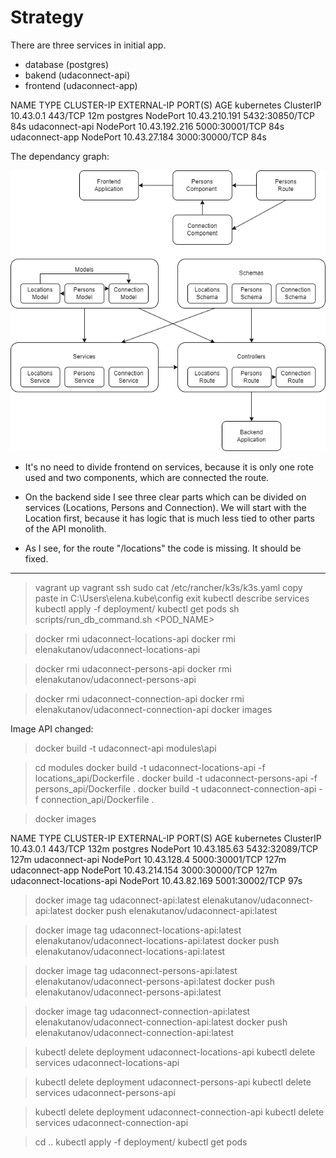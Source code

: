# Strategy

There are three services in initial app.
- database (postgres)
- bakend (udaconnect-api)
- frontend (udaconnect-app)

NAME             TYPE        CLUSTER-IP      EXTERNAL-IP   PORT(S)          AGE
kubernetes       ClusterIP   10.43.0.1       <none>        443/TCP          12m
postgres         NodePort    10.43.210.191   <none>        5432:30850/TCP   84s
udaconnect-api   NodePort    10.43.192.216   <none>        5000:30001/TCP   84s
udaconnect-app   NodePort    10.43.27.184    <none>        3000:30000/TCP   84s

The dependancy graph:

![alt text](DependencyGraph.png)

- It's no need to divide frontend on services, because it is only one rote used and two components, which are connected the route.

- On the backend side I see three clear parts which can be divided on services (Locations, Persons and Connection).
We will start with the Location first, because it has logic that is much less tied to other parts of the API monolith.

- As I see, for the route "/locations" the code is missing. It should be fixed.

-----------------------------------------------------------------------------------------------
> vagrant up
> vagrant ssh
> sudo cat /etc/rancher/k3s/k3s.yaml
copy paste in C:\Users\elena\.kube\config
> exit
> kubectl describe services
> kubectl apply -f deployment/
> kubectl get pods
> sh scripts/run_db_command.sh <POD_NAME>

> docker rmi udaconnect-locations-api
> docker rmi elenakutanov/udaconnect-locations-api

> docker rmi udaconnect-persons-api
> docker rmi elenakutanov/udaconnect-persons-api

> docker rmi udaconnect-connection-api
> docker rmi elenakutanov/udaconnect-connection-api
> docker images

Image API changed:
> docker build -t udaconnect-api modules\api

> cd modules
> docker build -t udaconnect-locations-api -f locations_api/Dockerfile .
> docker build -t udaconnect-persons-api -f persons_api/Dockerfile .
> docker build -t udaconnect-connection-api -f connection_api/Dockerfile .

> docker images

NAME                       TYPE        CLUSTER-IP      EXTERNAL-IP   PORT(S)          AGE
kubernetes                 ClusterIP   10.43.0.1       <none>        443/TCP          132m
postgres                   NodePort    10.43.185.63    <none>        5432:32089/TCP   127m
udaconnect-api             NodePort    10.43.128.4     <none>        5000:30001/TCP   127m
udaconnect-app             NodePort    10.43.214.154   <none>        3000:30000/TCP   127m
udaconnect-locations-api   NodePort    10.43.82.169    <none>        5001:30002/TCP   97s

> docker image tag udaconnect-api:latest elenakutanov/udaconnect-api:latest
> docker push elenakutanov/udaconnect-api:latest

> docker image tag udaconnect-locations-api:latest elenakutanov/udaconnect-locations-api:latest
> docker push elenakutanov/udaconnect-locations-api:latest

> docker image tag udaconnect-persons-api:latest elenakutanov/udaconnect-persons-api:latest
> docker push elenakutanov/udaconnect-persons-api:latest

> docker image tag udaconnect-connection-api:latest elenakutanov/udaconnect-connection-api:latest
> docker push elenakutanov/udaconnect-connection-api:latest

> kubectl delete deployment udaconnect-locations-api
> kubectl delete services udaconnect-locations-api

> kubectl delete deployment udaconnect-persons-api
> kubectl delete services udaconnect-persons-api

> kubectl delete deployment udaconnect-connection-api
> kubectl delete services udaconnect-connection-api

> cd ..
> kubectl apply -f deployment/
> kubectl get pods


